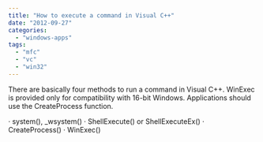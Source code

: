 ```yaml
---
title: "How to execute a command in Visual C++"
date: "2012-09-27"
categories: 
  - "windows-apps"
tags: 
  - "mfc"
  - "vc"
  - "win32"
---
```


There are basically four methods to run a command in Visual C++. WinExec is provided only for compatibility with 16-bit Windows. Applications should use the CreateProcess function.

· system(), \_wsystem()
· ShellExecute() or ShellExecuteEx()
· CreateProcess()
· WinExec()
